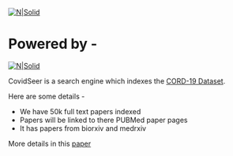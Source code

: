
[![N|Solid](http://covidseer.ist.psu.edu/static/img/covidseer_logo.png
)](http://covidseer.ist.psu.edu/)
# Powered by -
[![N|Solid](https://static-www.elastic.co/v3/assets/bltefdd0b53724fa2ce/blt05047fdbe3b9c333/5c11ec1f3312ce2e785d9c30/logo-elastic-elasticsearch-lt.svg)](https://www.elastic.co/)


CovidSeer is a search engine which indexes the [CORD-19 Dataset](https://www.kaggle.com/allen-institute-for-ai/CORD-19-research-challenge/).

Here are some details -
-   We have 50k full text papers indexed
-   Papers will be linked to there PUBMed paper pages
-   It has papers from biorxiv and medrxiv

More details in this [paper](https://openreview.net/pdf?id=teATV3fPZb)
